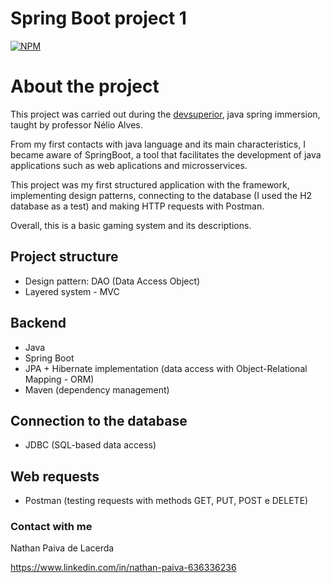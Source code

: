 # Spring Boot project 1

[![NPM](https://img.shields.io/npm/l/react)](https://github.com/nathan00pdl/Projeto2_Java_Spring/blob/main/LICENSE) 

# About the project 

This project was carried out during the [devsuperior](https://www.devsuperior.com.br/), java spring immersion, taught by professor Nélio Alves.

From my first contacts with java language and its main characteristics, I became aware of SpringBoot, a tool that facilitates the development of java applications such as web aplications and microsservices.

This project was my first structured application with the framework, implementing design patterns, connecting to the database (I used the H2 database as a test) and making HTTP requests with Postman.  

Overall, this is a basic gaming system and its descriptions.


## Project structure 
- Design pattern: DAO (Data Access Object)
- Layered system - MVC

## Backend
- Java
- Spring Boot 
- JPA + Hibernate implementation (data access with Object-Relational Mapping - ORM)
- Maven (dependency management)
  
## Connection to the database 
- JDBC (SQL-based data access)
  
## Web requests
- Postman (testing requests with methods GET, PUT, POST e DELETE)

### Contact with me

Nathan Paiva de Lacerda

https://www.linkedin.com/in/nathan-paiva-636336236
